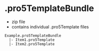 # .pro5TemplateBundle

- zip file
- contains individual .pro5Template files

```
Example.pro5TemplateBundle
  |- Item1.pro5Template 
  |- Item2.pro5Template
```